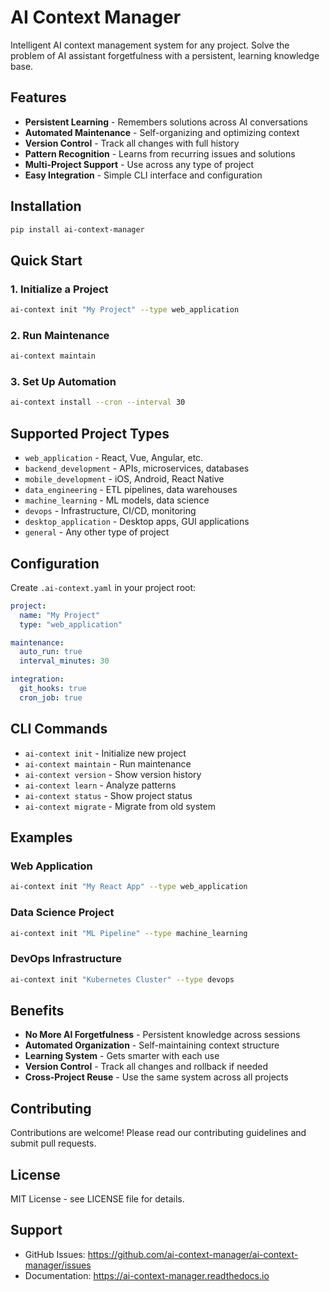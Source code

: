 # AI Context Manager

Intelligent AI context management system for any project. Solve the problem of AI assistant forgetfulness with a persistent, learning knowledge base.

## Features

- **Persistent Learning** - Remembers solutions across AI conversations
- **Automated Maintenance** - Self-organizing and optimizing context
- **Version Control** - Track all changes with full history
- **Pattern Recognition** - Learns from recurring issues and solutions
- **Multi-Project Support** - Use across any type of project
- **Easy Integration** - Simple CLI interface and configuration

## Installation

```bash
pip install ai-context-manager
```

## Quick Start

### 1. Initialize a Project

```bash
ai-context init "My Project" --type web_application
```

### 2. Run Maintenance

```bash
ai-context maintain
```

### 3. Set Up Automation

```bash
ai-context install --cron --interval 30
```

## Supported Project Types

- `web_application` - React, Vue, Angular, etc.
- `backend_development` - APIs, microservices, databases
- `mobile_development` - iOS, Android, React Native
- `data_engineering` - ETL pipelines, data warehouses
- `machine_learning` - ML models, data science
- `devops` - Infrastructure, CI/CD, monitoring
- `desktop_application` - Desktop apps, GUI applications
- `general` - Any other type of project

## Configuration

Create `.ai-context.yaml` in your project root:

```yaml
project:
  name: "My Project"
  type: "web_application"

maintenance:
  auto_run: true
  interval_minutes: 30

integration:
  git_hooks: true
  cron_job: true
```

## CLI Commands

- `ai-context init` - Initialize new project
- `ai-context maintain` - Run maintenance
- `ai-context version` - Show version history
- `ai-context learn` - Analyze patterns
- `ai-context status` - Show project status
- `ai-context migrate` - Migrate from old system

## Examples

### Web Application
```bash
ai-context init "My React App" --type web_application
```

### Data Science Project
```bash
ai-context init "ML Pipeline" --type machine_learning
```

### DevOps Infrastructure
```bash
ai-context init "Kubernetes Cluster" --type devops
```

## Benefits

- **No More AI Forgetfulness** - Persistent knowledge across sessions
- **Automated Organization** - Self-maintaining context structure
- **Learning System** - Gets smarter with each use
- **Version Control** - Track all changes and rollback if needed
- **Cross-Project Reuse** - Use the same system across all projects

## Contributing

Contributions are welcome! Please read our contributing guidelines and submit pull requests.

## License

MIT License - see LICENSE file for details.

## Support

- GitHub Issues: https://github.com/ai-context-manager/ai-context-manager/issues
- Documentation: https://ai-context-manager.readthedocs.io
